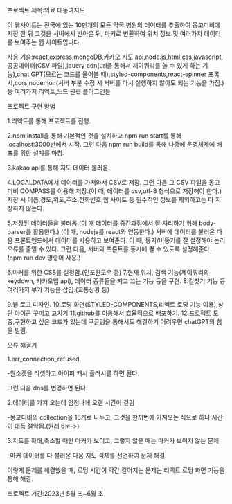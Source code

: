 프로젝트 제목:의료 대동여지도

이 웹사이트는 전국에 있는 10만개의 모든 약국,병원의 데이터를 추출하여 몽고디비에 저장 한 뒤 그것을 서버에서 받아온 뒤, 마커로 변환하여 위치 정보 및 여러가지 데이터를 보여주는 웹 사이트입니다.

사용 기술:react,express,mongoDB,카카오 지도 api,node.js,html,css,javascript,공공데이터(CSV 파일),jquery cdn(url을 통해서 제이쿼리를 쓸 수 있게 하는 기능),chat GPT(모르는 코드를 물어볼 때),styled-components,react-spinner 프록시,cors,nodemon(서버 부분 수정 시 서버를 다시 실행하지 않아도 되는 기능을 가짐.) 등 여러가지 리엑트,노드 관련 플러그인들

프로젝트 구현 방법

1.리엑트를 통해 프로젝트를 진행.

2.npm install을 통해 기본적인 것을 설치하고 npm run start를 통해 localhost:3000번에서 시작. 그런 다음 npm run build를 통해 나중에 운영체제에 배포를 위한 설계를 마침.

3.kakao api를 통해 지도 데이터 불러옴.

4.LOCALDATA에서 데이터를 가져와서 CSV로 저장. 그런 다음 그 CSV 파일을 몽고디비 COMPASS를 이용해 저장.(이 때, 데이터를 csv,utf-8 형식으로 저장해야 한다.) 저장 시 이름,경도,위도,주소,전화번호,웹 사이트 등 필수적인 정보를 제외하고는 다 저장하지 않는다.

5.저장된 데이터들을 불러옴.(이 때 데이터를 중간과정에서 잘 처리하기 위해 body-parser를 활용한다.) (이 때, nodejs를 react와 연동한다.) 서버에 데이터를 불러온 다음 프론트엔드에서 데이터를 사용하고 보여준다. 이 때, 동기/비동기를 잘 설정해야 논리 오류를 줄일 수 있다. 그런 다음, 서버와 프론트를 동시에 켤 수 있도록 설정해준다.(npm run dev 명령어 사용.)

6.마커를 위한 CSS를 설정함.(인포윈도우 등) 7.현재 위치, 검색 기능(제이쿼리의 keydown, 카카오맵 api), 데이터 종류들을 켜고 끄는 기능 등을 구현. 8.길찾기 기능 등 여러가지 부가 기능을 삽입.(교통상황 등)

9.웹 로고 디자인. 10.로딩 화면(STYLED-COMPONENTS,리엑트 로딩 기능 이용),상단 아이콘 꾸미고 고치기 11.github를 이용해서 효율적으로 배포하기. 12.프로젝트 도중,구현하고 싶은 코드가 있는데 구글링을 통해서도 해결하기 어려우면 chatGPT의 힘을 빌림.

오류 해결기

1.err_connection_refused

-원소켓을 리셋하고 아이피 캐시 플러시를 하면 된다.

그런 다음 dns를 변경하면 된다.

2.데이터를 가져 오는데 엄청나게 오랜 시간이 걸림

-몽고디비의 collection을 16개로 나누고, 그것을 한꺼번에 가져오는 식으로 하니 시간이 대폭 절약됨.(원래 6분->)

3.지도를 확대,축소할 때만 마커가 보이고, 그렇지 않을 때는 마커가 보이지 않는 문제

-마커 데이터를 다 불러온 다음 지도 객체를 선언하여 문제 해결.

이렇게 문제를 해결했을 때, 로딩 시간이 약간 길어지는 문제는 리엑트 로딩 화면 기능을 통해 해결.

프로젝트 기간:2023년 5월 초~6월 초